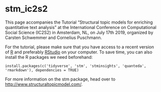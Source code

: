# stm_ic2s2
This page accompanies the Tutorial “Structural topic models for enriching quantitative text analysis” at the International Conference on Computational Social Science (IC2S2) in Amsterdam, NL, on July 17th 2019, organized by Carsten Schwemmer and Cornelius Puschmann.


For the tutorial, please make sure that you have access to a recent version of [R](https://cran.r-project.org/) and preferably [RStudio](https://www.rstudio.com/products/rstudio/download/) on your computer. To save time, you can also install the R packages we need beforehand:

```
install.packages(c('tidyverse', 'stm', 'stminsights', 'quanteda', 'rmarkdown'), dependencies = TRUE)
```

For more information on the stm package, head over to http://www.structuraltopicmodel.com/.

